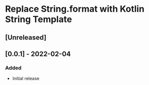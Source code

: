 # Replace String.format with Kotlin String Template

## [Unreleased]

## [0.0.1] - 2022-02-04
### Added
- Initial release
